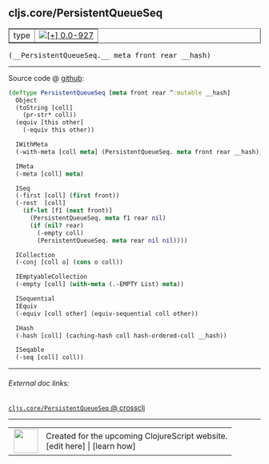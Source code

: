 ## cljs.core/PersistentQueueSeq



 <table border="1">
<tr>
<td>type</td>
<td><a href="https://github.com/cljsinfo/cljs-api-docs/tree/0.0-927"><img valign="middle" alt="[+] 0.0-927" title="Added in 0.0-927" src="https://img.shields.io/badge/+-0.0--927-lightgrey.svg"></a> </td>
</tr>
</table>


 <samp>
(__PersistentQueueSeq.__ meta front rear __hash)<br>
</samp>

---







Source code @ [github](https://github.com/clojure/clojurescript/blob/r2758/src/cljs/cljs/core.cljs#L4879-L4915):

```clj
(deftype PersistentQueueSeq [meta front rear ^:mutable __hash]
  Object
  (toString [coll]
    (pr-str* coll))
  (equiv [this other]
    (-equiv this other))

  IWithMeta
  (-with-meta [coll meta] (PersistentQueueSeq. meta front rear __hash))

  IMeta
  (-meta [coll] meta)

  ISeq
  (-first [coll] (first front))
  (-rest  [coll]
    (if-let [f1 (next front)]
      (PersistentQueueSeq. meta f1 rear nil)
      (if (nil? rear)
        (-empty coll)
        (PersistentQueueSeq. meta rear nil nil))))

  ICollection
  (-conj [coll o] (cons o coll))

  IEmptyableCollection
  (-empty [coll] (with-meta (.-EMPTY List) meta))

  ISequential
  IEquiv
  (-equiv [coll other] (equiv-sequential coll other))

  IHash
  (-hash [coll] (caching-hash coll hash-ordered-coll __hash))

  ISeqable
  (-seq [coll] coll))
```

<!--
Repo - tag - source tree - lines:

 <pre>
clojurescript @ r2758
└── src
    └── cljs
        └── cljs
            └── <ins>[core.cljs:4879-4915](https://github.com/clojure/clojurescript/blob/r2758/src/cljs/cljs/core.cljs#L4879-L4915)</ins>
</pre>

-->

---



###### External doc links:

[`cljs.core/PersistentQueueSeq` @ crossclj](http://crossclj.info/fun/cljs.core.cljs/PersistentQueueSeq.html)<br>

---

 <table>
<tr><td>
<img valign="middle" align="right" width="48px" src="http://i.imgur.com/Hi20huC.png">
</td><td>
Created for the upcoming ClojureScript website.<br>
[edit here] | [learn how]
</td></tr></table>

[edit here]:https://github.com/cljsinfo/cljs-api-docs/blob/master/cljsdoc/cljs.core_PersistentQueueSeq.cljsdoc
[learn how]:https://github.com/cljsinfo/cljs-api-docs/wiki/cljsdoc-files

<!--

This information was too distracting to show to readers, but I'll leave it
commented here since it is helpful to:

- pretty-print the data used to generate this document
- and show how to retrieve that data



The API data for this symbol:

```clj
{:ns "cljs.core",
 :name "PersistentQueueSeq",
 :type "type",
 :signature ["[meta front rear __hash]"],
 :source {:code "(deftype PersistentQueueSeq [meta front rear ^:mutable __hash]\n  Object\n  (toString [coll]\n    (pr-str* coll))\n  (equiv [this other]\n    (-equiv this other))\n\n  IWithMeta\n  (-with-meta [coll meta] (PersistentQueueSeq. meta front rear __hash))\n\n  IMeta\n  (-meta [coll] meta)\n\n  ISeq\n  (-first [coll] (first front))\n  (-rest  [coll]\n    (if-let [f1 (next front)]\n      (PersistentQueueSeq. meta f1 rear nil)\n      (if (nil? rear)\n        (-empty coll)\n        (PersistentQueueSeq. meta rear nil nil))))\n\n  ICollection\n  (-conj [coll o] (cons o coll))\n\n  IEmptyableCollection\n  (-empty [coll] (with-meta (.-EMPTY List) meta))\n\n  ISequential\n  IEquiv\n  (-equiv [coll other] (equiv-sequential coll other))\n\n  IHash\n  (-hash [coll] (caching-hash coll hash-ordered-coll __hash))\n\n  ISeqable\n  (-seq [coll] coll))",
          :title "Source code",
          :repo "clojurescript",
          :tag "r2758",
          :filename "src/cljs/cljs/core.cljs",
          :lines [4879 4915]},
 :full-name "cljs.core/PersistentQueueSeq",
 :full-name-encode "cljs.core_PersistentQueueSeq",
 :history [["+" "0.0-927"]]}

```

Retrieve the API data for this symbol:

```clj
;; from Clojure REPL
(require '[clojure.edn :as edn])
(-> (slurp "https://raw.githubusercontent.com/cljsinfo/cljs-api-docs/catalog/cljs-api.edn")
    (edn/read-string)
    (get-in [:symbols "cljs.core/PersistentQueueSeq"]))
```

-->
